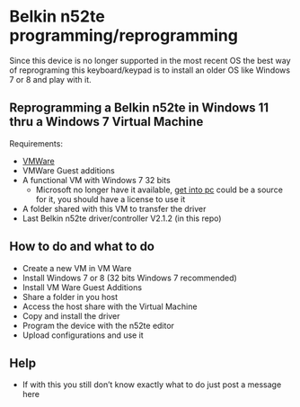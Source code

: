 # Belkin n52te programming/reprogramming

Since this device is no longer supported in the most recent OS the best way of reprograming this keyboard/keypad is to install an older OS like Windows 7 or 8 and play with it.

## Reprogramming a Belkin n52te in Windows 11 thru a Windows 7 Virtual Machine

Requirements:
- [VMWare](https://customerconnect.vmware.com/en/downloads/details?downloadGroup=WKST-PLAYER-1750&productId=1377&rPId=111473)
- VMWare Guest additions
- A functional VM with Windows 7 32 bits
  - Microsoft no longer have it available, [get into pc](https://getintopc.com/softwares/operating-systems/windows-7-professional-sp1-multilingual-april-2023-free-download-9753788/?id=000993163391) could be a source for it, you should have a license to use it
- A folder shared with this VM to transfer the driver
- Last Belkin n52te driver/controller V2.1.2 (in this repo)

## How to do and what to do

- Create a new VM in VM Ware
- Install Windows 7 or 8 (32 bits Windows 7 recommended)
- Install VM Ware Guest Additions
- Share a folder in you host
- Access the host share with the Virtual Machine
- Copy and install the driver
- Program the device with the n52te editor
- Upload configurations and use it

## Help

- If with this you still don’t know exactly what to do just post a message here
